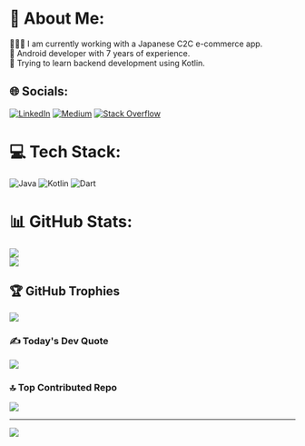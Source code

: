 # 💫 About Me:
👨🏻‍💻 I am currently working with a Japanese C2C e-commerce app.<br>🤖 Android developer with 7 years of experience.<br>📝 Trying to learn backend development using Kotlin.


## 🌐 Socials:
[![LinkedIn](https://img.shields.io/badge/LinkedIn-%230077B5.svg?logo=linkedin&logoColor=white)](https://www.linkedin.com/in/may786/) [![Medium](https://img.shields.io/badge/Medium-12100E?logo=medium&logoColor=white)](https://medium.com/@mangeshyadav786) [![Stack Overflow](https://img.shields.io/badge/-Stackoverflow-FE7A16?logo=stack-overflow&logoColor=white)](https://stackoverflow.com/users/10033423/end-user) 

# 💻 Tech Stack:
![Java](https://img.shields.io/badge/java-%23ED8B00.svg?style=for-the-badge&logo=openjdk&logoColor=white) ![Kotlin](https://img.shields.io/badge/kotlin-%237F52FF.svg?style=for-the-badge&logo=kotlin&logoColor=white) ![Dart](https://img.shields.io/badge/dart-%230175C2.svg?style=for-the-badge&logo=dart&logoColor=white)
# 📊 GitHub Stats:
![](https://github-readme-streak-stats.herokuapp.com/?user=yadavmangesh&theme=dark&hide_border=false)<br/>
![](https://github-readme-stats.vercel.app/api/top-langs/?username=yadavmangesh&theme=dark&hide_border=false&include_all_commits=false&count_private=false&layout=compact)

## 🏆 GitHub Trophies
![](https://github-profile-trophy.vercel.app/?username=yadavmangesh&theme=default&no-frame=true&no-bg=false&margin-w=4)

### ✍️ Today's Dev Quote
![](https://quotes-github-readme.vercel.app/api?type=horizontal&theme=light)

### 🔝 Top Contributed Repo
![](https://github-contributor-stats.vercel.app/api?username=yadavmangesh&limit=5&theme=dark&combine_all_yearly_contributions=true)

---
[![](https://visitcount.itsvg.in/api?id=yadavmangesh&icon=0&color=0)](https://visitcount.itsvg.in)

<!-- Proudly created with GPRM ( https://gprm.itsvg.in ) -->

